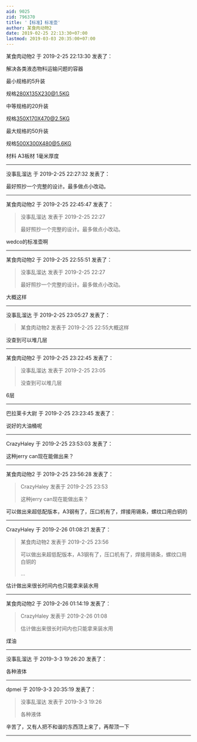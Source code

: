 ```yaml
---
aid: 9025
zid: 796370
title: '【标准】标准壶'
author: 某食肉动物2
date: 2019-02-25 22:13:30+07:00
lastmod: 2019-03-03 20:35:00+07:00
---
```


某食肉动物2 于 2019-2-25 22:13:30 发表了：

解决各类液态物料运输问题的容器

最小规格的5升装

规格[280X135X230@1.5KG](mailto:280X135X230@1.5KG)

中等规格的20升装

规格[350X170X470@2.5KG](mailto:350X170X470@2.5KG)

最大规格的50升装

规格[500X300X480@5.6KG](mailto:500X300X480@5.6KG)

材料 A3板材 1毫米厚度

---------

没事乱溜达 于 2019-2-25 22:27:32 发表了：

最好照抄一个完整的设计。最多做点小改动。

---------

某食肉动物2 于 2019-2-25 22:45:47 发表了：

> 没事乱溜达 发表于 2019-2-25 22:27
> 
> 最好照抄一个完整的设计。最多做点小改动。



wedco的标准壶啊

---------

某食肉动物2 于 2019-2-25 22:55:51 发表了：

> 没事乱溜达 发表于 2019-2-25 22:27
> 
> 最好照抄一个完整的设计。最多做点小改动。



大概这样

---------

没事乱溜达 于 2019-2-25 23:05:27 发表了：

> 某食肉动物2 发表于 2019-2-25 22:55大概这样



没查到可以堆几层

---------

某食肉动物2 于 2019-2-25 23:22:45 发表了：

> 没事乱溜达 发表于 2019-2-25 23:05
> 
> 没查到可以堆几层



6层

---------

巴拉莱卡大尉 于 2019-2-25 23:23:45 发表了：

说好的大油桶呢

---------

CrazyHaley 于 2019-2-25 23:53:03 发表了：

这种jerry can现在能做出来？

---------

某食肉动物2 于 2019-2-25 23:56:28 发表了：

> CrazyHaley 发表于 2019-2-25 23:53
> 
> 这种jerry can现在能做出来？



可以做出来超低配版本，A3钢有了，压口机有了，焊接用锡条，螺纹口用白铜的

---------

CrazyHaley 于 2019-2-26 01:08:21 发表了：

> 某食肉动物2 发表于 2019-2-25 23:56
> 
> 可以做出来超低配版本，A3钢有了，压口机有了，焊接用锡条，螺纹口用白铜的
> 
> ...



估计做出来很长时间内也只能拿来装水用

---------

某食肉动物2 于 2019-2-26 01:14:19 发表了：

> CrazyHaley 发表于 2019-2-26 01:08
> 
> 估计做出来很长时间内也只能拿来装水用



煤油

---------

没事乱溜达 于 2019-3-3 19:26:20 发表了：

各种液体

---------

dpmei 于 2019-3-3 20:35:19 发表了：

> 没事乱溜达 发表于 2019-3-3 19:26
> 
> 各种液体



辛苦了，又有人把不和谐的东西顶上来了，再帮顶一下

---------

